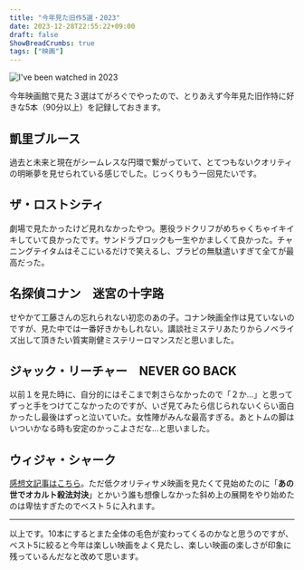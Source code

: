 ```yaml
---
title: "今年見た旧作5選・2023"
date: 2023-12-28T22:55:22+09:00
draft: false
ShowBreadCrumbs: true
tags: ["映画"]
---
```


![I've been watched in 2023](/img/2023movies.png)

今年映画館で見た３選はてがろぐでやったので、とりあえず今年見た旧作特に好きな5本（90分以上）を記録しておきます。

## 凱里ブルース
過去と未来と現在がシームレスな円環で繋がっていて、とてつもないクオリティの明晰夢を見せられている感じでした。じっくりもう一回見たいです。

## ザ・ロストシティ
劇場で見たかったけど見れなかったやつ。悪役ラドクリフがめちゃくちゃイキイキしていて良かったです。サンドラブロックも一生やかましくて良かった。チャニングテイタムはそこにいるだけで笑えるし、ブラピの無駄遣いすぎて全てが最高だった。

## 名探偵コナン　迷宮の十字路
せやかて工藤さんの忘れられない初恋のあの子。コナン映画全作は見ていないのですが、見た中では一番好きかもしれない。講談社ミステリあたりからノベライズ出して頂きたい質実剛健ミステリーロマンスだと思いました。

## ジャック・リーチャー　NEVER GO BACK
以前１を見た時に、自分的にはそこまで刺さらなかったので「２か…」と思ってずっと手をつけてこなかったのですが、いざ見てみたら信じられないくらい面白かったし最後はずっと泣いていた。女性陣がみんな最高すぎる。あとトムの脚はいついかなる時も安定のかっこよさだな…と思いました。

## ウィジャ・シャーク
[感想文記事はこちら](https://cinemahole.blue/posts/os/)。ただ低クオリティサメ映画を見たくて見始めたのに「**あの世でオカルト殺法対決**」とかいう誰も想像しなかった斜め上の展開をやり始めたのは卑怯すぎたのでベスト５に入れます。

-----------------------

以上です。10本にするとまた全体の毛色が変わってくるのかなと思うのですが、ベスト5に絞ると今年は楽しい映画をよく見たし、楽しい映画の楽しさが印象に残っているんだなと改めて思います。
